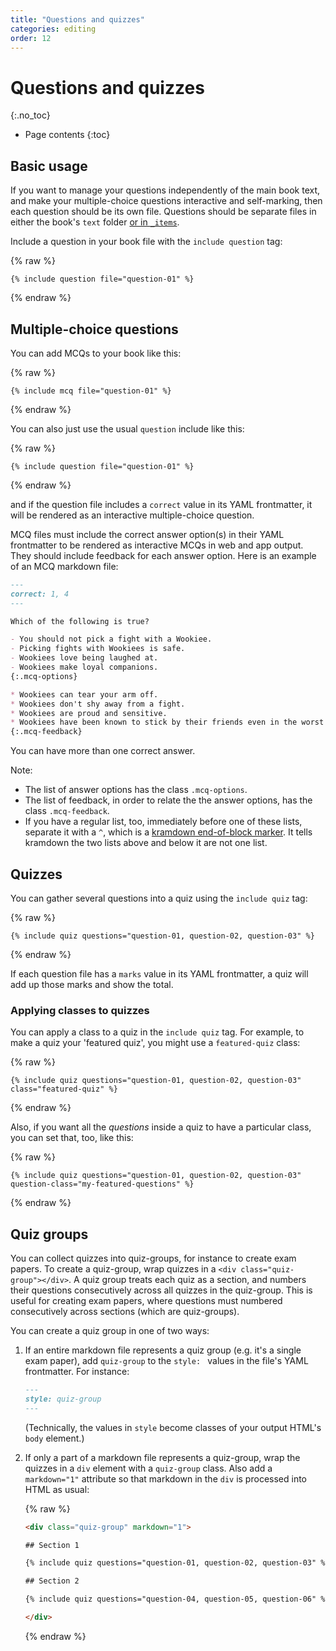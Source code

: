 ```yaml
---
title: "Questions and quizzes"
categories: editing
order: 12
---
```


# Questions and quizzes
{:.no_toc}

* Page contents
{:toc}

## Basic usage

If you want to manage your questions independently of the main book text, and make your multiple-choice questions interactive and self-marking, then each question should be its own file. Questions should be separate files in either the book's `text` folder [or in `_items`](../setup/repeatable-items.html).

Include a question in your book file with the `include question` tag:

{% raw %}
```
{% include question file="question-01" %}
```
{% endraw %}

## Multiple-choice questions

You can add MCQs to your book like this:

{% raw %}
```
{% include mcq file="question-01" %}
```
{% endraw %}

You can also just use the usual `question` include like this:

{% raw %}
```
{% include question file="question-01" %}
```
{% endraw %}

and if the question file includes a `correct` value in its YAML frontmatter, it will be rendered as an interactive multiple-choice question.

MCQ files must include the correct answer option(s) in their YAML frontmatter to be rendered as interactive MCQs in web and app output. They should include feedback for each answer option. Here is an example of an MCQ markdown file:

``` md
---
correct: 1, 4
---

Which of the following is true?

- You should not pick a fight with a Wookiee.
- Picking fights with Wookiees is safe.
- Wookiees love being laughed at.
- Wookiees make loyal companions.
{:.mcq-options}

* Wookiees can tear your arm off.
* Wookiees don't shy away from a fight.
* Wookiees are proud and sensitive.
* Wookiees have been known to stick by their friends even in the worst circumstances.
{:.mcq-feedback}
```

You can have more than one correct answer.

Note:

* The list of answer options has the class `.mcq-options`.
* The list of feedback, in order to relate the the answer options, has the class `.mcq-feedback`.
* If you have a regular list, too, immediately before one of these lists, separate it with a `^`, which is a [kramdown end-of-block marker](https://kramdown.gettalong.org/syntax.html#eob-marker). It tells kramdown the two lists above and below it are not one list.

## Quizzes

You can gather several questions into a quiz using the `include quiz` tag:

{% raw %}
```
{% include quiz questions="question-01, question-02, question-03" %}
```
{% endraw %}

If each question file has a `marks` value in its YAML frontmatter, a quiz will add up those marks and show the total.

### Applying classes to quizzes

You can apply a class to a quiz in the `include quiz` tag. For example, to make a quiz your 'featured quiz', you might use a `featured-quiz` class:

{% raw %}
``` liquid
{% include quiz questions="question-01, question-02, question-03" class="featured-quiz" %}
```
{% endraw %}

Also, if you want all the *questions* inside a quiz to have a particular class, you can set that, too, like this:

{% raw %}
``` liquid
{% include quiz questions="question-01, question-02, question-03" question-class="my-featured-questions" %}
```
{% endraw %}

## Quiz groups

You can collect quizzes into quiz-groups, for instance to create exam papers. To create a quiz-group, wrap quizzes in a `<div class="quiz-group"></div>`. A quiz group treats each quiz as a section, and numbers their questions consecutively across all quizzes in the quiz-group. This is useful for creating exam papers, where questions must numbered consecutively across sections (which are quiz-groups).

You can create a quiz group in one of two ways:

1. If an entire markdown file represents a quiz group (e.g. it's a single exam paper), add `quiz-group` to the `style: ` values in the file's YAML frontmatter. For instance:

   ``` md
   ---
   style: quiz-group
   ---
   ```

   (Technically, the values in `style` become classes of your output HTML's `body` element.)

2. If only a part of a markdown file represents a quiz-group, wrap the quizzes in a `div` element with a `quiz-group` class. Also add a `markdown="1"` attribute so that markdown in the `div` is processed into HTML as usual:

   {% raw %}
   ``` html
   <div class="quiz-group" markdown="1">

   ## Section 1

   {% include quiz questions="question-01, question-02, question-03" %}

   ## Section 2

   {% include quiz questions="question-04, question-05, question-06" %}
   
   </div>
    ```
    {% endraw %}
